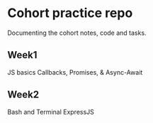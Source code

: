 # Cohort practice repo

Documenting the cohort notes, code and tasks.

## Week1

JS basics
Callbacks, Promises, & Async-Await

## Week2

Bash and Terminal
ExpressJS
